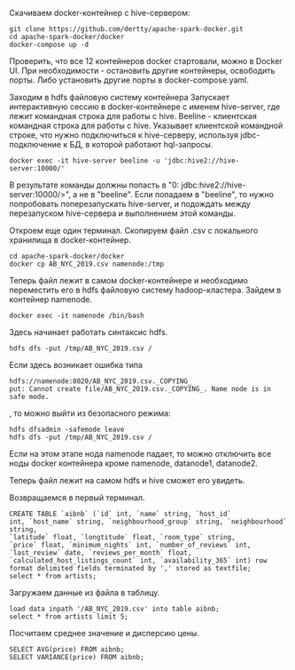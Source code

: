 Скачиваем docker-контейнер с hive-сервером:
```commandline
git clone https://github.com/dertty/apache-spark-docker.git
cd apache-spark-docker/docker
docker-compose up -d
```
Проверить, что все 12 контейнеров docker стартовали, можно в Docker UI. При необходимости - остановить другие контейнеры, освободить порты. Либо установить другие порты в docker-compose.yaml.

Заходим в hdfs файловую систему контейнера
Запускает интерактивную сессию в docker-контейнере с именем hive-server, где лежит командная строка для работы с hive. Beeline - клиентская командная строка для работы с hive.
Указывает клиентской командной строке, что нужно подключиться к hive-серверу, используя jdbc-подключение к БД, в которой работают hql-запросы.
```commandline
docker exec -it hive-server beeline -u 'jdbc:hive2://hive-server:10000/'
```
В результате команды должны попасть в "0: jdbc:hive2://hive-server:10000/>", а не в "beeline".
Если попадаем в "beeline", то нужно попробовать поперезапускать hive-server, и подождать между перезапуском hive-сервера и выполнением этой команды.

Откроем еще один терминал.
Скопируем файл .csv с локального хранилища в docker-контейнер.
```commandline
cd apache-spark-docker/docker
docker cp AB_NYC_2019.csv namenode:/tmp
```
Теперь файл лежит в самом docker-контейнере и необходимо переместить его в hdfs файловую систему hadoop-кластера.
Зайдем в контейнер namenode.
```commandline
docker exec -it namenode /bin/bash
```
Здесь начинает работать синтаксис hdfs.
```commandline
hdfs dfs -put /tmp/AB_NYC_2019.csv /
```
Если здесь возникает ошибка типа
```
hdfs://namenode:8020/AB_NYC_2019.csv._COPYING_
put: Cannot create file/AB_NYC_2019.csv._COPYING_. Name node is in safe mode.
```
, то можно выйти из безопасного режима:
```commandline
hdfs dfsadmin -safemode leave
hdfs dfs -put /tmp/AB_NYC_2019.csv /
```
Если на этом этапе нода namenode падает, то можно отключить все ноды docker контейнера кроме namenode, datanode1, datanode2.

Теперь файл лежит на самом hdfs и hive сможет его увидеть.

Возвращаемся в первый терминал.
```commandline
CREATE TABLE `aibnb` (`id` int, `name` string, `host_id`
int, `host_name` string, `neighbourhood_group` string, `neighbourhood` string,
`latitude` float, `longtitude` float, `room_type` string,
`price` float, `minimum_nights` int, `number_of_reviews` int, `last_review` date, `reviews_per_month` float, `calculated_host_listings_count` int, `availability_365` int) row format delimited fields terminated by ',' stored as textfile;
select * from artists;
```
Загружаем данные из файла в таблицу.
```commandline
load data inpath '/AB_NYC_2019.csv' into table aibnb;
select * from artists limit 5;
```
Посчитаем среднее значение и дисперсию цены.
```commandline
SELECT AVG(price) FROM aibnb;
SELECT VARIANCE(price) FROM aibnb;
```
